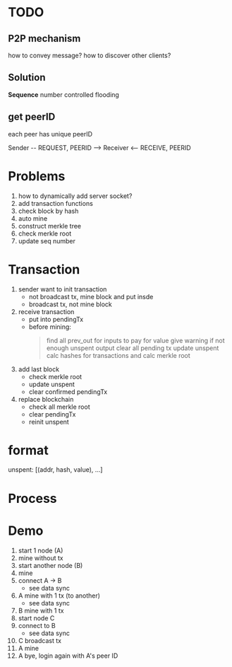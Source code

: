 # TODO
## P2P mechanism
how to convey message? how to discover other clients?

## Solution
**Sequence** number controlled flooding

## get peerID
each peer has unique peerID

Sender
-- REQUEST, PEERID  -->
Receiver
<-- RECEIVE, PEERID

# Problems
1. how to dynamically add server socket?
2. add transaction functions
3. check block by hash
4. auto mine
5. construct merkle tree
6. check merkle root
7. update seq number

# Transaction
1. sender want to init transaction
   - not broadcast tx, mine block and put insde
   - broadcast tx, not mine block
2. receive transaction
   - put into pendingTx
   - before mining:
      > find all prev_out for inputs to pay for value
      > give warning if not enough unspent output 
      > clear all pending tx
      > update unspent
      > calc hashes for transactions and calc merkle root
3. add last block
   - check merkle root
   - update unspent
   - clear confirmed pendingTx
4. replace blockchain
   - check all merkle root
   - clear pendingTx
   - reinit unspent    

# format
unspent: [(addr, hash, value), ...]


# Process


# Demo
1. start 1 node (A)
2. mine without tx
3. start another node (B)
4. mine
5. connect A -> B
   - see data sync
6. A mine with 1 tx (to another)
   - see data sync
7. B mine with 1 tx
8. start node C
9. connect to B
   - see data sync
10. C broadcast tx
11. A mine 
12. A bye, login again with A's peer ID






